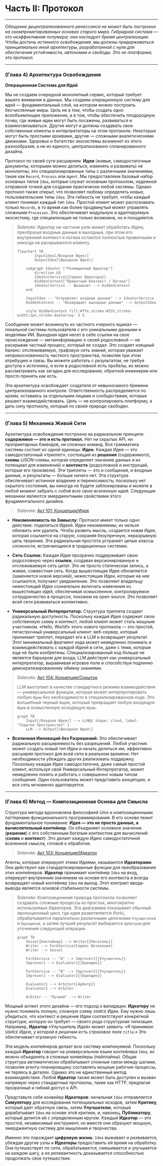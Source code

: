 # Часть II: Протокол

---

_Обещание децентрализованного ренессанса не может быть построено на скомпрометированных основах старого мира. Гибридная система — это неэффективная полумера; она наследует бремя централизации. Чтобы достичь истинного освобождения, мы должны придерживаться принципиально иной архитектуры, разработанной с нуля для обеспечения устойчивости, автономии и свободы. Это не платформа; это протокол._

---

### (Глава 4) Архитектура Освобождения

**Операционная Система для Идей**

Мы не создаем очередной монолитный сервис, который требует вашего внимания и данных. Мы создаем _операционную систему для идей_ — фундаментальный слой, на котором можно построить бесчисленные миры. Цель не в том, чтобы создать одно всеобъемлющее приложение, а в том, чтобы обеспечить плодородную почву, где живые идеи могут быть посажены, развиваться и взаимосвязываться. Другие могут и должны создавать свои собственные клиенты и интерпретаторы на этом протоколе. Некоторые могут быть простыми архивами, другие — сложными аналитическими движками. Здоровье и богатство экосистемы возникнет из этого разнообразия, а не из единого, централизованно спланированного дизайна.

Протокол по своей сути расширяем. **Идеи** (живые, самодостаточные документы, которыми можно делиться, изменять и развивать) не монолитны; это специализированные типы с различными значениями, такие как `Record`, `Process` или `Agent`. Мы предоставляем базовый набор основных типов `Idea`, которые служат основным протоколом, надежной отправной точкой для создания практически любой системы. Однако протокол также открыт, что позволяет любому определять новые, пользовательские типы `Idea`. Эта гибкость не требует, чтобы каждый клиент понимал каждый тип `Idea`. Простой клиент может распознавать только `Records`, в то время как более продвинутый может управлять сложными `Processes`. Это обеспечивает модульную и адаптируемую экосистему, где специализация не только возможна, но и поощряется.

> Sidenote: Идеатор на частном узле может обработать Идею, преобразуя входные данные в выходные, при этом его внутренний контекст и логика остаются полностью приватными и никогда не раскрываются клиенту.
> 
> ```mermaid
> flowchart TB
>         InputIdea[/Входная Идея/]
>         OutputIdea[\Выходная Идея\]
> 
>     subgraph Ideator ["Размещенный Идеатор"]
>         direction LR
>         IdeatorService{{Сервис Идеатора}}
>         HiddenContext["Приватный Контекст / Логика"]
>         IdeatorService -- Вызывает --> HiddenContext
>     end
> 
>     InputIdea -- "Отправляет входные данные" --> IdeatorService
>     HiddenContext -- "Возвращает выходные данные" --> OutputIdea
> 
>     style HiddenContext fill:#ffe,stroke:#333,stroke-width:2px,stroke-dasharray: 5 5
> ```

Сообщение может возникнуть из частного «черного ящика» — локальной системы пользователя с его уникальными данными и моделями ИИ. Выходная идея несет в себе ссылки на свое происхождение — метаинформацию о своей родословной — не раскрывая частный процесс, который ее создал. Это создает изящный баланс: отслеживаемую, графовую сеть знаний, которая уважает неприкосновенность частного пространства, позволяя при этом атрибуцию и связь. Вы можете работать с результатом, не требуя доступа к источнику, и если в родословной есть пробелы, их можно рассматривать как загадки для исследования, обратной инженерии или просто принять как есть.

Эта архитектура освобождает создателя от невыносимого бремени централизованного контроля. Ответственность распределяется по краям, оставаясь за отдельными лицами и сообществами, которые решают взаимодействовать. Цель — не контролировать платформу, а дать силу протоколу, который по своей природе свободен.

---

### (Глава 5) Механика Живой Сети

Архитектура освобождения построена на радикальном принципе: **содержимое — это и есть протокол.** Нет ни скрытых API, ни проприетарных бэкендов, ни сложных команд. Вся грамматика системы состоит из одной единицы: **Идеи**. Каждая Идея — это самодостаточный «триплет», состоящий из **решения** (содержимого), **схемы** (JSON-схемы, которая определяет значение данных и их потенциал для изменений) и **контекста** (родословной и инструкций, которые его произвели). Эти триплеты — это и сообщения, и входные данные, и результаты — больше ничего нет. Эта структура обеспечивает истинное владение и переносимость; поскольку нет скрытого состояния, вы никогда не будете заблокированы и можете в любой момент забрать с собой всю свою вселенную идей. Следующие механики являются эмерджентными свойствами этого фундаментального дизайна.

> Sidenote: [Акт 101: Концепция/Идея](../rfc/101_concept_idea.md)

- **Неизменяемость по Замыслу:** Протокол имеет только одно действие: поделиться Идеей. Идеи неизменяемы; их нельзя обновить или удалить. Чтобы развить мысль, создается новая Идея, которая ссылается на старую, сохраняя безупречную, неразрывную цепь творения. Эта радикальная простота устраняет целые классы сложности, встречающиеся в традиционных системах.

- **Сеть Ссылок:** Каждая Идея прозрачно поддерживает свою родословную через **ссылки**, создавая версионированную и отслеживаемую сеть цитат. Это не просто статическая запись, а живая, совместная сеть. Когда вышестоящая Идея обновляется (заменяется новой версией), нижестоящие Идеи, которые на нее ссылаются, получают уведомление. Это позволяет владельцу нижестоящей Идеи сознательно включать изменения из вышестоящих идей, обеспечивая осмысленное, контролируемое сотрудничество в процессе, похожем на open-source. Это позволяет всей сети развиваться коллективно.

- **Универсальный Интерпретатор:** Структура триплета создает радикальную доступность. Поскольку каждая Идея содержит свою собственную схему и контекст, любой клиент может стать мощным участником. «Hello, World!» этого нового протокола — это простой, пятистрочный универсальный клиент: веб-сервер, который принимает триплет, передает его в LLM и возвращает результат. Этот минимальный фрагмент кода может немедленно понимать и взаимодействовать с каждой Идеей в сети, даже с теми, которые еще не были изобретены. Специализированный код больше не является барьером для входа; LLM действует как универсальный интерпретатор, выравнивая игровое поле и способствуя подлинно демократизированному обмену знаниями.

> Sidenote: [Акт 104: Концепция/Скрытое](../rfc/104_concept_latent_.md)
> 
> LLM выступает в качестве стандартного режима взаимодействия — универсальной функции, которая может интерпретировать любую `Идею` без необходимости в специализированном коде. Это волшебный черный ящик, который превращает любую входящую `Идею` в осмысленную исходящую `Идею`.
> 
> ```mermaid
> graph TB
>     Input[/Входная Идея/] --> LLM@{ shape: cloud, label: "Скрытое Пространство" }
>     LLM --> Output[\Выходная Идея\]
> ```

- **Вселенная Инноваций без Разрешений:** Это обеспечивает радикальную расширяемость без разрешений. Любой участник может создать новый тип Идеи и начать делиться им, эффективно расширяя протокол для всей сети в реальном времени. Нет необходимости убеждать других реализовать поддержку. Поскольку каждая Идея самодостаточна, даже самый простой клиент, используя свой Универсальный Интерпретатор, может немедленно понять и работать с совершенно новым типом сообщения. Один пользователь может представить концепцию, и вся сеть мгновенно адаптируется.

---

### (Глава 6) Метод — Композиционная Основа для Смысла

Структура метода вдохновлена философией Unix и композиционными паттернами функционального программирования. В его основе лежит фундаментальное понимание: **Идея — это не просто данные, а вычислительный контейнер**. Он объединяет основное значение (**решение**) с его собственным богатым контекстом для вычислений (**схема** и **контекст**). Это делает каждую Идею самодостаточной вселенной смысла, готовой к обработке.

> Sidenote: [Акт 103: Концепция/Идеатор](../rfc/103_concept_ideator.md)

Агенты, которые оперируют этими Идеями, называются **Идеаторами**. Они действуют как стандартизированные функции для преобразования этих контейнеров. **Идеатор** принимает контейнер `Idea` на вход, оперирует внутренним значением на основе его контекста и всегда возвращает новый контейнер `Idea` на выход. Этот контракт ввода-вывода является основой стабильности системы.

> Sidenote: Композиционная природа протокола позволяет создавать сложные процессы из простых, многократно используемых Идеаторов. Эта диаграмма показывает обычный эволюционный цикл, где идея разветвляется (fork), обрабатывается параллельно различными цепочками `Улучшателей` и `Оценщиков`, а затем лучший результат выбирается `Арбитром` для уточнения следующей итерации.
> 
> ```mermaid
> graph TD
>     Vessel{Контейнер} --> Writer{{Писатель}}
>     Writer --> ForkService[Сервис Ветвления]
>     Writer --> Vessel
> 
>     ForkService -- "A" --> Improver1{{Улучшатель}}
>     Improver1 --> Evaluator1{{Оценщик}}
> 
>     ForkService -- "B" --> Improver2{{Улучшатель}}
>     Improver2 --> Evaluator2{{Оценщик}}
> 
>     Evaluator1 --> Arbiter{{Арбитр}}
>     Evaluator2 --> Arbiter
> 
>     Arbiter -- "Лучший" --> Writer
> ```

Мощный аспект этого дизайна — его подход к валидации. **Идеатору** не нужно понимать полную, сложную схему `SOURCE` Идеи. Ему нужно лишь убедиться, что контекст и решение Идеи соответствуют конкретной структуре, которую он требует — своего рода структурная типизация. Например, **Идеатор** «Улучшитель Идей» может заявить: _«Я принимаю `SOURCE` Идею, у которой в решении есть строковое поле `title`.»_ Это обеспечивает огромную гибкость.

Эта модель контейнеров делает всю систему компонуемой. Поскольку каждый **Идеатор** говорит на универсальном языке контейнера `Idea`, их можно объединять в сложные конвейеры (пайплайны). Общая структура автоматически обрабатывает сложные связи между шагами, позволяя агенту-планировщику составлять мощные рабочие процессы, не теряясь в деталях. Однако это не единственный метод взаимодействия. Любой **Идеатор** также может быть доступен и вызван напрямую через стандартные протоколы, такие как HTTP, предлагая прозрачный и гибкий доступ к API.

Представьте себе конвейер **Идеаторов**: начальная `Idea` отправляется **Симулятору** для исследования потенциальных исходов, затем **Критику**, который дает обратную связь, затем **Улучшателю**, который дорабатывает `Idea` на основе этой критики, и, наконец, **Публикатору**, который делится ей с определенным кругом. Каждый **Идеатор** — это простой, независимый инструмент, но вместе они образуют мощную, эмерджентную систему для мышления и творчества.

Именно это порождает **цифровую жизнь**: `Idea` выживает и развивается, убеждая другие узлы и **Идеаторы** предоставить ей время на обработку. Она путешествует по сети, обрабатывается, смешивается и улучшается на каждом шагу, а ее релевантность доказывается способностью продолжать свое путешествие.